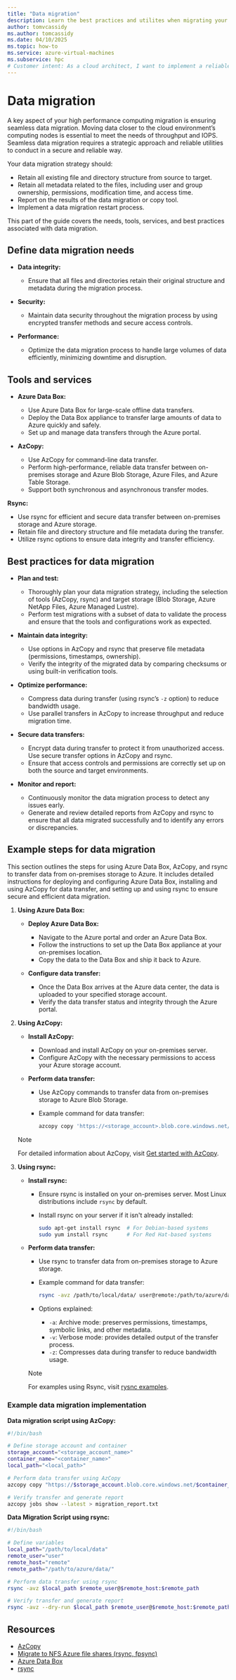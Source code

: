 ```yaml
---
title: "Data migration"
description: Learn the best practices and utilites when migrating your data during a migration of high performance computing architecture.
author: tomvcassidy
ms.author: tomcassidy
ms.date: 04/10/2025
ms.topic: how-to
ms.service: azure-virtual-machines
ms.subservice: hpc
# Customer intent: As a cloud architect, I want to implement a reliable data migration strategy for high performance computing, so that I can ensure data integrity, security, and performance during the transition to the cloud environment.
---
```


# Data migration

A key aspect of your high performance computing migration is ensuring seamless data migration. Moving data closer to the cloud environment’s computing nodes is essential to meet the needs of throughput and IOPS. Seamless data migration requires a strategic approach and reliable utilities to conduct in a secure and reliable way.

Your data migration strategy should:
- Retain all existing file and directory structure from source to target.
- Retain all metadata related to the files, including user and group ownership, permissions, modification time, and access time.
- Report on the results of the data migration or copy tool.
- Implement a data migration restart process.

This part of the guide covers the needs, tools, services, and best practices associated with data migration.

## Define data migration needs

* **Data integrity:**
   - Ensure that all files and directories retain their original structure and metadata during the migration process.

* **Security:**
   - Maintain data security throughout the migration process by using encrypted transfer methods and secure access controls.

* **Performance:**
   - Optimize the data migration process to handle large volumes of data efficiently, minimizing downtime and disruption.

## Tools and services

* **Azure Data Box:**
  - Use Azure Data Box for large-scale offline data transfers.
  - Deploy the Data Box appliance to transfer large amounts of data to Azure quickly and safely.
  - Set up and manage data transfers through the Azure portal.

* **AzCopy:**
  - Use AzCopy for command-line data transfer.
  - Perform high-performance, reliable data transfer between on-premises storage and Azure Blob Storage, Azure Files, and Azure Table Storage.
  - Support both synchronous and asynchronous transfer modes.

**Rsync:**
  - Use rsync for efficient and secure data transfer between on-premises storage and Azure storage.
  - Retain file and directory structure and file metadata during the transfer.
  - Utilize rsync options to ensure data integrity and transfer efficiency.

## Best practices for data migration

* **Plan and test:**
  - Thoroughly plan your data migration strategy, including the selection of tools (AzCopy, rsync) and target storage (Blob Storage, Azure NetApp Files, Azure Managed Lustre).
  - Perform test migrations with a subset of data to validate the process and ensure that the tools and configurations work as expected.

* **Maintain data integrity:**
  - Use options in AzCopy and rsync that preserve file metadata (permissions, timestamps, ownership).
  - Verify the integrity of the migrated data by comparing checksums or using built-in verification tools.

* **Optimize performance:**
  - Compress data during transfer (using rsync’s `-z` option) to reduce bandwidth usage.
  - Use parallel transfers in AzCopy to increase throughput and reduce migration time.

* **Secure data transfers:**
  - Encrypt data during transfer to protect it from unauthorized access. Use secure transfer options in AzCopy and rsync.
  - Ensure that access controls and permissions are correctly set up on both the source and target environments.

* **Monitor and report:**
  - Continuously monitor the data migration process to detect any issues early.
  - Generate and review detailed reports from AzCopy and rsync to ensure that all data migrated successfully and to identify any errors or discrepancies.

## Example steps for data migration

This section outlines the steps for using Azure Data Box, AzCopy, and rsync to transfer data from on-premises storage to Azure. It includes detailed instructions for deploying and configuring Azure Data Box, installing and using AzCopy for data transfer, and setting up and using rsync to ensure secure and efficient data migration.

1. **Using Azure Data Box:**

   - **Deploy Azure Data Box:**
     - Navigate to the Azure portal and order an Azure Data Box.
     - Follow the instructions to set up the Data Box appliance at your on-premises location.
     - Copy the data to the Data Box and ship it back to Azure.

   - **Configure data transfer:**
     - Once the Data Box arrives at the Azure data center, the data is uploaded to your specified storage account.
     - Verify the data transfer status and integrity through the Azure portal.

2. **Using AzCopy:**

   - **Install AzCopy:**
     - Download and install AzCopy on your on-premises server.
     - Configure AzCopy with the necessary permissions to access your Azure storage account.

   - **Perform data transfer:**
     - Use AzCopy commands to transfer data from on-premises storage to Azure Blob Storage.
     - Example command for data transfer:

       ```bash
       azcopy copy 'https://<storage_account>.blob.core.windows.net/<container>/<path>' '<local_path>' --recursive
       ```

   > [!NOTE]
   > For detailed information about AzCopy, visit [Get started with AzCopy](/azure/storage/common/storage-use-azcopy-v10).

3. **Using rsync:**

   - **Install rsync:**
     - Ensure rsync is installed on your on-premises server. Most Linux distributions include `rsync` by default.
     - Install rsync on your server if it isn't already installed:

       ```bash
       sudo apt-get install rsync  # For Debian-based systems
       sudo yum install rsync      # For Red Hat-based systems
       ```

   - **Perform data transfer:**
     - Use rsync to transfer data from on-premises storage to Azure storage.
     - Example command for data transfer:

       ```bash
       rsync -avz /path/to/local/data/ user@remote:/path/to/azure/data/
       ```

     - Options explained:
       - `-a`: Archive mode: preserves permissions, timestamps, symbolic links, and other metadata.
       - `-v`: Verbose mode: provides detailed output of the transfer process.
       - `-z`: Compresses data during transfer to reduce bandwidth usage.
   
     > [!NOTE]
     > For examples using Rsync, visit [rysnc examples](https://rsync.samba.org/examples.html).

### Example data migration implementation

**Data migration script using AzCopy:**

```bash
#!/bin/bash

# Define storage account and container
storage_account="<storage_account_name>"
container_name="<container_name>"
local_path="<local_path>"

# Perform data transfer using AzCopy
azcopy copy "https://$storage_account.blob.core.windows.net/$container_name" "$local_path" --recursive

# Verify transfer and generate report
azcopy jobs show --latest > migration_report.txt
```

**Data Migration Script using rsync:**

```bash
#!/bin/bash

# Define variables
local_path="/path/to/local/data"
remote_user="user"
remote_host="remote"
remote_path="/path/to/azure/data/"

# Perform data transfer using rsync
rsync -avz $local_path $remote_user@$remote_host:$remote_path

# Verify transfer and generate report
rsync -avz --dry-run $local_path $remote_user@$remote_host:$remote_path > migration_report.txt
```

## Resources

- [AzCopy](/azure/storage/common/storage-use-azcopy-v10)
- [Migrate to NFS Azure file shares (rsync, fpsync)](/azure/storage/files/storage-files-migration-nfs?tabs=ubuntu)
- [Azure Data Box](/azure/databox/)
- [rsync](https://rsync.samba.org/)
